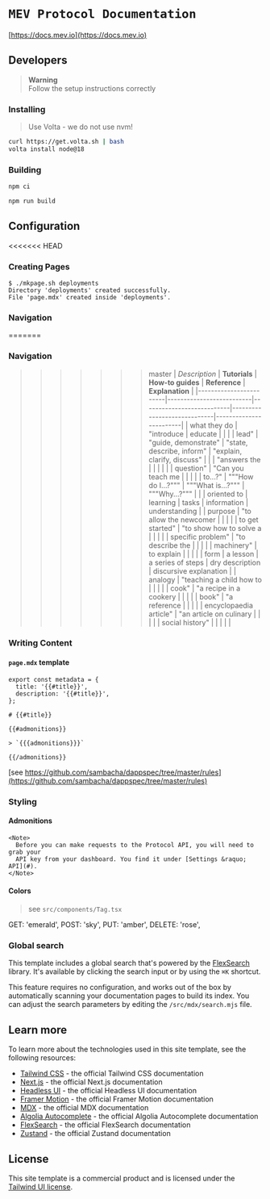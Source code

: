 # `MEV Protocol Documentation`

[https://docs.mev.io](https://docs.mev.io)

## Developers

> **Warning**  
> Follow the setup instructions correctly

### Installing

> Use Volta - we do not use nvm!

```bash
curl https://get.volta.sh | bash
volta install node@18
```

### Building

```bash
npm ci
```

```bash
npm run build
```

## Configuration

<<<<<<< HEAD
### Creating Pages

```console
$ ./mkpage.sh deployments
Directory 'deployments' created successfully.
File 'page.mdx' created inside 'deployments'.
```

### Navigation 

=======
### Navigation 

>>>>>>> master
 | *Description*          | **Tutorials**            | **How-to guides**         | **Reference**               | **Explanation**        |
|------------------------|--------------------------|---------------------------|-----------------------------|------------------------|
| what they do           | "introduce               | educate                   |                             |                        |
| lead"                  | "guide, demonstrate"     | "state, describe, inform" | "explain, clarify, discuss" |                        |
| "answers the           |                          |                           |                             |                        |
| question"              | "Can you teach me        |                           |                             |                        |
| to...?"                | """How do I...?"""       | """What is...?"""         | """Why...?"""               |                        |
| oriented to            | learning                 | tasks                     | information                 | understanding          |
| purpose                | "to allow the newcomer   |                           |                             |                        |
| to get started"        | "to show how to solve a  |                           |                             |                        |
| specific problem"      | "to describe the         |                           |                             |                        |
| machinery"             | to explain               |                           |                             |                        |
| form                   | a lesson                 | a series of steps         | dry description             | discursive explanation |
| analogy                | "teaching a child how to |                           |                             |                        |
| cook"                  | "a recipe in a cookery   |                           |                             |                        |
| book"                  | "a reference             |                           |                             |                        |
| encyclopaedia article" | "an article on culinary  |                           |                             |                        |
| social history"        |                          |                           |                             |                        |


### Writing Content

#### `page.mdx` template

```mdx
export const metadata = {
  title: '{{#title}}',
  description: '{{#title}}',
};

# {{#title}}

{{#admonitions}}

> `{{{admonitions}}}`

{{/admonitions}}
```

[see https://github.com/sambacha/dappspec/tree/master/rules](https://github.com/sambacha/dappspec/tree/master/rules)

### Styling

#### Admonitions

```mdx
<Note>
  Before you can make requests to the Protocol API, you will need to grab your
  API key from your dashboard. You find it under [Settings &raquo; API](#).
</Note>
```

#### Colors

> see `src/components/Tag.tsx`

GET: 'emerald',
POST: 'sky',
PUT: 'amber',
DELETE: 'rose',

### Global search

This template includes a global search that's powered by the [FlexSearch](https://github.com/nextapps-de/flexsearch) library. It's available by clicking the search input or by using the `⌘K` shortcut.

This feature requires no configuration, and works out of the box by automatically scanning your documentation pages to build its index. You can adjust the search parameters by editing the `/src/mdx/search.mjs` file.

## Learn more

To learn more about the technologies used in this site template, see the following resources:

- [Tailwind CSS](https://tailwindcss.com/docs) - the official Tailwind CSS documentation
- [Next.js](https://nextjs.org/docs) - the official Next.js documentation
- [Headless UI](https://headlessui.dev) - the official Headless UI documentation
- [Framer Motion](https://www.framer.com/docs/) - the official Framer Motion documentation
- [MDX](https://mdxjs.com/) - the official MDX documentation
- [Algolia Autocomplete](https://www.algolia.com/doc/ui-libraries/autocomplete/introduction/what-is-autocomplete/) - the official Algolia Autocomplete documentation
- [FlexSearch](https://github.com/nextapps-de/flexsearch) - the official FlexSearch documentation
- [Zustand](https://docs.pmnd.rs/zustand/getting-started/introduction) - the official Zustand documentation

## License

This site template is a commercial product and is licensed under the [Tailwind UI license](https://tailwindui.com/license).
